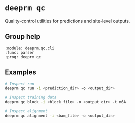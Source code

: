 # `deeprm qc`

Quality-control utilities for predictions and site-level outputs.

## Group help

```{argparse}
:module: deeprm.qc.cli
:func: parser
:prog: deeprm qc
```

## Examples

```bash
# Inspect run
deeprm qc run -i <prediction_dir> -o <output_dir>

# Inspect training data
deeprm qc block -i <block_file> -o <output_dir> -t m6A

# Inspect alignment
deeprm qc alignment -i <bam_file> -o <output_dir>
```
